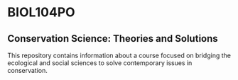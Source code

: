 # BIOL104PO

## Conservation Science: Theories and Solutions

This repository contains information about a course focused on bridging the ecological and social sciences to solve contemporary issues in conservation.
